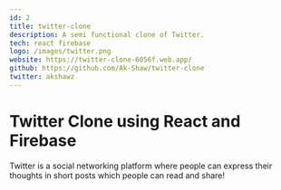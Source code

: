 ```yaml
---
id: 2
title: twitter-clone
description: A semi functional clone of Twitter.
tech: react firebase
logo: /images/twitter.png
website: https://twitter-clone-6056f.web.app/
github: https://github.com/Ak-Shaw/twitter-clone
twitter: akshawz
---
```


# Twitter Clone using React and Firebase

Twitter is a social networking platform where people can express their thoughts in short posts which people can read and share! 